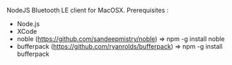 NodeJS Bluetooth LE client for MacOSX.
Prerequisites : 
  - Node.js
  - XCode
  - noble (https://github.com/sandeepmistry/noble) => npm -g install noble
  - bufferpack (https://github.com/ryanrolds/bufferpack) => npm -g install bufferpack
